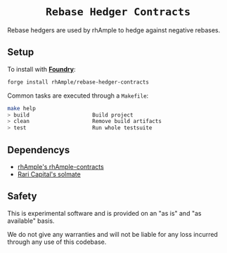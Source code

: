 <h1 align=center><code>
Rebase Hedger Contracts
</code></h1>

Rebase hedgers are used by rhAmple to hedge against negative rebases.


## Setup

To install with [**Foundry**](https://github.com/gakonst/foundry):
```sh
forge install rhAmple/rebase-hedger-contracts
```

Common tasks are executed through a `Makefile`:
```sh
make help
> build                    Build project
> clean                    Remove build artifacts
> test                     Run whole testsuite
```


## Dependencys

- [rhAmple's rhAmple-contracts](https://github.com/rhAmple/rhAmple-contracts)
- [Rari Capital's solmate](https://github.com/rari-capital/solmate)


## Safety

This is experimental software and is provided on an "as is" and
"as available" basis.

We do not give any warranties and will not be liable for any loss incurred
through any use of this codebase.
